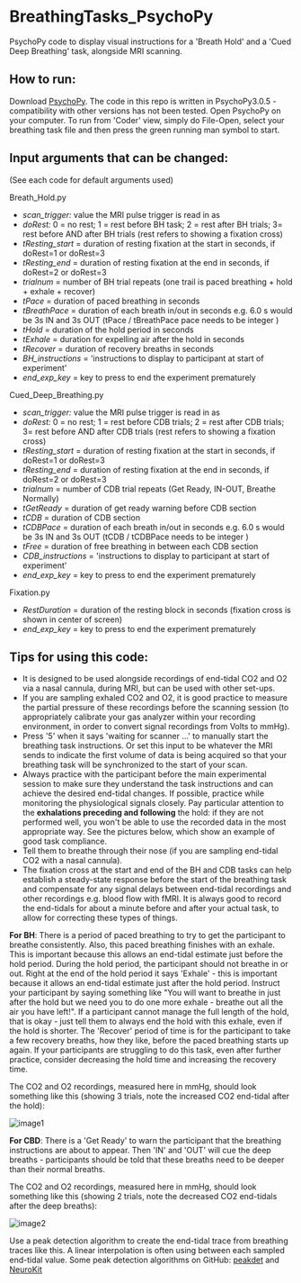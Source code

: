 BreathingTasks_PsychoPy
==============
PsychoPy code to display visual instructions for a 'Breath Hold' and a 'Cued Deep Breathing' task, alongside MRI scanning.

How to run:
--------------
Download [PsychoPy](https://www.psychopy.org/). The code in this repo is written in PsychoPy3.0.5 - compatibility with other versions has not been tested.
Open PsychoPy on your computer. To run from 'Coder' view, simply do File-Open, select your breathing task file and then press the green running man symbol to start.

Input arguments that can be changed:
--------------
(See each code for default arguments used)

Breath_Hold.py

- _scan_trigger:_ value the MRI pulse trigger is read in as
- _doRest:_ 0 = no rest; 1 = rest before BH task; 2 = rest after BH trials; 3= rest before AND after BH trials (rest refers to showing a fixation cross)
- _tResting_start_ = duration of resting fixation at the start in seconds, if doRest=1 or doRest=3
- _tResting_end_ = duration of resting fixation at the end in seconds, if doRest=2 or doRest=3
- _trialnum_ = number of BH trial repeats (one trail is paced breathing + hold + exhale + recover)
- _tPace_ = duration of paced breathing in seconds
- _tBreathPace_ = duration of each breath in/out in seconds e.g. 6.0 s would be 3s IN and 3s OUT (tPace / tBreathPace pace needs to be integer )
- _tHold_ = duration of the hold period in seconds
- _tExhale_ = duration for expelling air after the hold in seconds
- _tRecover_ = duration of recovery breaths in seconds
- _BH_instructions_ = 'instructions to display to participant at start of experiment'
- _end_exp_key_ = key to press to end the experiment prematurely

Cued_Deep_Breathing.py

- _scan_trigger:_ value the MRI pulse trigger is read in as
- _doRest:_ 0 = no rest; 1 = rest before CDB trials; 2 = rest after CDB trials; 3= rest before AND after CDB trials (rest refers to showing a fixation cross)
- _tResting_start_ = duration of resting fixation at the start in seconds, if doRest=1 or doRest=3
- _tResting_end_ = duration of resting fixation at the end in seconds, if doRest=2 or doRest=3
- _trialnum_ = number of CDB trial repeats (Get Ready, IN-OUT, Breathe Normally)
- _tGetReady_ = duration of get ready warning before CDB section
- _tCDB_ = duration of CDB section
- _tCDBPace_ = duration of each breath in/out in seconds e.g. 6.0 s would be 3s IN and 3s OUT (tCDB / tCDBPace needs to be integer )
- _tFree_ = duration of free breathing in between each CDB section
- _CDB_instructions_ = 'instructions to display to participant at start of experiment'
- _end_exp_key_ = key to press to end the experiment prematurely

Fixation.py

- _RestDuration_ = duration of the resting block in seconds (fixation cross is shown in center of screen)
- _end_exp_key_ = key to press to end the experiment prematurely


Tips for using this code:
--------------

- It is designed to be used alongside recordings of end-tidal CO2 and O2 via a nasal cannula, during MRI, but can be used with other set-ups.
- If you are sampling exhaled CO2 and O2, it is good practice to measure the partial pressure of these recordings before the scanning session (to appropriately calibrate your gas analyzer within your recording environment, in order to convert signal recordings from Volts to mmHg).
- Press '5' when it says 'waiting for scanner ...' to manually start the breathing task instructions. Or set this input to be whatever the MRI sends to indicate the first volume of data is being acquired so that your breathing task will be synchronized to the start of your scan. 
- Always practice with the participant before the main experimental session to make sure they understand the task instructions and can achieve the desired end-tidal changes. If possible, practice while monitoring the physiological signals closely. Pay particular attention to the **exhalations preceding and following** the hold: if they are not performed well, you won't be able to use the recorded data in the most appropriate way. See the pictures below, which show an example of good task compliance. 
- Tell them to breathe through their nose (if you are sampling end-tidal CO2 with a nasal cannula). 
- The fixation cross at the start and end of the BH and CDB tasks can help establish a steady-state response before the start of the breathing task and compensate for any signal delays between end-tidal recordings and other recordings e.g. blood flow with fMRI. It is always good to record the end-tidals for about a minute before and after your actual task, to allow for correcting these types of things. 

**For BH**: There is a period of paced breathing to try to get the participant to breathe consistently. Also, this paced breathing finishes with an exhale. This is important because this allows an end-tidal estimate just before the hold period. During the hold period, the participant should not breathe in or out. Right at the end of the hold period it says 'Exhale' - this is important because it allows an end-tidal estimate just after the hold period. Instruct your participant by saying something like "You will want to breathe in just after the hold but we need you to do one more exhale - breathe out all the air you have left!". If a participant cannot manage the full length of the hold, that is okay - just tell them to always end the hold with this exhale, even if the hold is shorter. The 'Recover' period of time is for the participant to take a few recovery breaths, how they like, before the paced breathing starts up again. If your participants are struggling to do this task, even after further practice, consider decreasing the hold time and increasing the recovery time. 

The CO2 and O2 recordings, measured here in mmHg, should look something like this (showing 3 trials, note the increased CO2 end-tidal after the hold):

![image1](https://github.com/RayStick/BreathingTasks_PsychoPy/blob/main/BH_BreathingTrace.png)

**For CBD**: There is a 'Get Ready' to warn the participant that the breathing instructions are about to appear. Then 'IN' and 'OUT' will cue the deep breaths - participants should be told that these breaths need to be deeper than their normal breaths. 

The CO2 and O2 recordings, measured here in mmHg, should look something like this (showing 2 trials, note the decreased CO2 end-tidals after the deep breaths):

![image2](https://github.com/RayStick/BreathingTasks_PsychoPy/blob/main/CDB_BreathingTrace.png)

Use a peak detection algorithm to create the end-tidal trace from breathing traces like this. A linear interpolation is often using between each sampled end-tidal value. Some peak detection algorithms on GitHub: [peakdet](https://github.com/physiopy/peakdet) and [NeuroKit](https://github.com/neuropsychology/NeuroKit)

